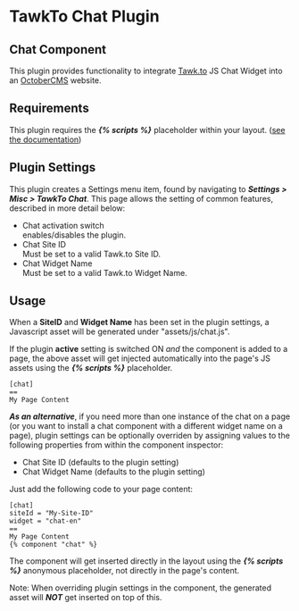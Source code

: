 # TawkTo Chat Plugin

## Chat Component

This plugin provides functionality to integrate [Tawk.to](https://tawk.to) JS Chat Widget into an [OctoberCMS](https://octobercms.com) website.

## Requirements

This plugin requires the ***{% scripts %}*** placeholder within your layout. ([see the documentation](http://octobercms.com/docs/markup/tag-scripts))

## Plugin Settings

This plugin creates a Settings menu item, found by navigating to ***Settings > Misc > TawkTo Chat***. This page allows the setting of common features, described in more detail below:

- Chat activation switch  
	enables/disables the plugin.
- Chat Site ID  
	Must be set to a valid Tawk.to Site ID.
- Chat Widget Name  
	Must be set to a valid Tawk.to Widget Name.

## Usage

When a **SiteID** and **Widget Name** has been set in the plugin settings, a Javascript asset will be generated under "assets/js/chat.js".

If the plugin **active** setting is switched ON *and* the component is added to a page, the above asset will get injected automatically into the page's JS assets using the ***{% scripts %}*** placeholder.

	[chat]
	==
	My Page Content

***As an alternative***, if you need more than one instance of the chat on a page (or you want to install a chat component with a different widget name on a page), plugin settings can be optionally overriden by assigning values to the following properties from within the component inspector:

- Chat Site ID (defaults to the plugin setting)
- Chat Widget Name (defaults to the plugin setting)

Just add the following code to your page content:

	[chat]
	siteId = "My-Site-ID"
	widget = "chat-en"
	==
	My Page Content
	{% component "chat" %}

The component will get inserted directly in the layout using the ***{% scripts %}*** anonymous placeholder, not directly in the page's content.

Note: When overriding plugin settings in the component, the generated asset will ***NOT*** get inserted on top of this.

